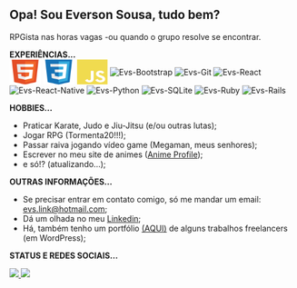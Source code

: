 ## Opa! Sou **Everson Sousa**, tudo bem?

RPGista nas horas vagas -ou quando o grupo resolve se encontrar. 

**EXPERIÊNCIAS...**<br>
<img align="center" alt="Evs-HTML" height="45" width="55" src="https://raw.githubusercontent.com/devicons/devicon/master/icons/html5/html5-original.svg">
  <img align="center" alt="Evs-CSS" height="45" width="55" src="https://raw.githubusercontent.com/devicons/devicon/master/icons/css3/css3-original.svg">
  <img align="center" alt="Evs-Js" height="45" width="55" src="https://raw.githubusercontent.com/devicons/devicon/master/icons/javascript/javascript-plain.svg">
  <img align="center" alt="Evs-Bootstrap" height="45" width="55" src="https://alunos.b7web.com.br/media/courses/logo/bootstrap.jpg">
  <img align="center" alt="Evs-Git" height="45" width="45" src="https://alunos.b7web.com.br/media/courses/logo/git.jpg">
  <img align="center" alt="Evs-React" height="45" width="55" src="https://cdn.jsdelivr.net/gh/devicons/devicon@latest/icons/react/react-original.svg">
  <img align="center" alt="Evs-React-Native" height="45" width="55" src="https://alunos.b7web.com.br/media/courses/logo/react-native.jpg">
  <img align="center" alt="Evs-Python" height="45" width="45" src="https://i.imgur.com/w6HYuAI.png">
  <img align="center" alt="Evs-SQLite" height="45" width="45" src="https://i.imgur.com/WdYTcpY.png">
  <img align="center" alt="Evs-Ruby" height="40" width="40" src="https://i.imgur.com/zcmAFRz.png">
  <img align="center" alt="Evs-Rails" height="60" width="60" src="https://i.imgur.com/1Njnx5z.png">

**HOBBIES...**
  * Praticar Karate, Judo e Jiu-Jitsu (e/ou outras lutas);
  * Jogar RPG (Tormenta20!!!);
  * Passar raiva jogando vídeo game (Megaman, meus senhores);
  * Escrever no meu site de animes (<a href='https://animeprofile.com.br'>Anime Profile</a>);
  * e só!? (atualizando...);

**OUTRAS INFORMAÇÕES...**
* Se precisar entrar em contato comigo, só me mandar um email: evs.link@hotmail.com;
* Dá um olhada no meu <a href='https://https://www.linkedin.com/in/evssousa/' target='_blank'>Linkedin</a>;
* Há, também tenho um portfólio <a href='https://eversonsousa.com.br' target='_blank'>(AQUI)</a> de alguns trabalhos freelancers (em WordPress);

**STATUS E REDES SOCIAIS...**
 <div>
  <a href="https://github.com/evssousa">
  <img height="150em" src="https://github-readme-stats.vercel.app/api?username=evssousa&show_icons=true&theme=vue-dark&include_all_commits=true&count_private=true"/>
  <img height="150em" src="https://github-readme-stats.vercel.app/api/top-langs/?username=evssousa&layout=compact&langs_count=7&theme=vue-dark"/>
 </div>
